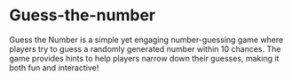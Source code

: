 # Guess-the-number
Guess the Number is a simple yet engaging number-guessing game where players try to guess a randomly generated number within 10 chances. The game provides hints to help players narrow down their guesses, making it both fun and interactive!
